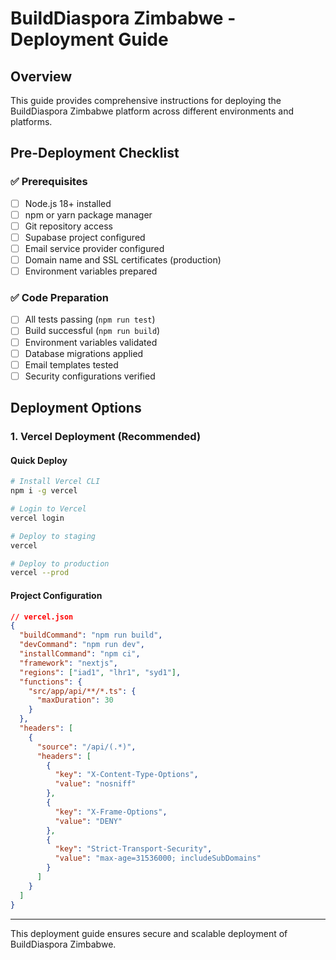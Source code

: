 # BuildDiaspora Zimbabwe - Deployment Guide

## Overview

This guide provides comprehensive instructions for deploying the BuildDiaspora Zimbabwe platform across different environments and platforms.

## Pre-Deployment Checklist

### ✅ Prerequisites
- [ ] Node.js 18+ installed
- [ ] npm or yarn package manager
- [ ] Git repository access
- [ ] Supabase project configured
- [ ] Email service provider configured
- [ ] Domain name and SSL certificates (production)
- [ ] Environment variables prepared

### ✅ Code Preparation
- [ ] All tests passing (`npm run test`)
- [ ] Build successful (`npm run build`)
- [ ] Environment variables validated
- [ ] Database migrations applied
- [ ] Email templates tested
- [ ] Security configurations verified

## Deployment Options

### 1. Vercel Deployment (Recommended)

#### Quick Deploy
```bash
# Install Vercel CLI
npm i -g vercel

# Login to Vercel
vercel login

# Deploy to staging
vercel

# Deploy to production
vercel --prod
```

#### Project Configuration
```json
// vercel.json
{
  "buildCommand": "npm run build",
  "devCommand": "npm run dev",
  "installCommand": "npm ci",
  "framework": "nextjs",
  "regions": ["iad1", "lhr1", "syd1"],
  "functions": {
    "src/app/api/**/*.ts": {
      "maxDuration": 30
    }
  },
  "headers": [
    {
      "source": "/api/(.*)",
      "headers": [
        {
          "key": "X-Content-Type-Options",
          "value": "nosniff"
        },
        {
          "key": "X-Frame-Options",
          "value": "DENY"
        },
        {
          "key": "Strict-Transport-Security",
          "value": "max-age=31536000; includeSubDomains"
        }
      ]
    }
  ]
}
```

---

This deployment guide ensures secure and scalable deployment of BuildDiaspora Zimbabwe.
